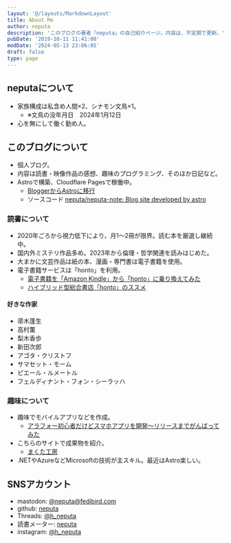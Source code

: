```yaml
---
layout: '@/layouts/MarkdownLayout'
title: About Me
author: neputa
description: 'このブログの著者「neputa」の自己紹介ページ。内容は、不定期で更新。'
pubDate: '2019-10-11 11:41:00'
modDate: '2024-05-13 23:06:05'
draft: false
type: page
---
```


## neputaについて

- 家族構成は私含め人間×2、シナモン文鳥×1。
  - ※文鳥の没年月日　2024年1月12日
- 心を無にして働く勤め人。

## このブログについて

- 個人ブログ。
- 内容は読書・映像作品の感想、趣味のプログラミング、そのほか日記など。
- Astroで構築、Cloudflare Pagesで稼働中。
  - [BloggerからAstroに移行](/2024/07/migrated-blogger-to-astro/)
  - ソースコード [neputa/neputa-note: Blog site developed by astro](https://github.com/neputa/neputa-note)

### 読書について

- 2020年ごろから視力低下により、月1〜2冊が限界。読む本を厳選し継続中。
- 国内外ミステリ作品多め。2023年から倫理・哲学関連を読みはじめた。
- 大まかに文芸作品は紙の本、漫画・専門書は電子書籍を使用。
- 電子書籍サービスは「honto」を利用。
  - [電子書籍を「Amazon Kindle」から「honto」に乗り換えてみた](/2017/07/amazon-kindle-honto/)
  - [ハイブリッド型総合書店「honto」のススメ](/2022/01/i-recommend-honto/)

#### 好きな作家

- 帚木蓬生
- 高村薫
- 梨木香歩
- 新田次郎
- アゴタ・クリストフ
- サマセット・モーム
- ピエール・ルメートル
- フェルディナント・フォン・シーラッハ

### 趣味について

- 趣味でモバイルアプリなどを作成。
  - [アラフォー初心者だけどスマホアプリを開発～リリースまでがんばってみた](/2021/02/onethird-release/)
- こちらのサイトで成果物を紹介。
  - [まくた工房](https://www.makuta-kobo.net/)
- .NETやAzureなどMicrosoftの技術が主スキル。最近はAstro楽しい。

## SNSアカウント

- mastodon: [@neputa@fedibird.com](https://fedibird.com/@neputa)
- github: [neputa](https://github.com/neputa)
- Threads: [@h_neputa](https://www.threads.net/@h_neputa)
- 読書メーター: [neputa](https://bookmeter.com/users/537950)
- instagram: [@h_neputa](https://www.instagram.com/h_neputa/)
